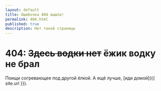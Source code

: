 ```yaml
---
layout: default
title: Ошибочка 404 вышла!
permalink: 404.html
published: true
description: Нет такой страницы
---
```


# 404: <s>Здесь водки нет</s> ёжик водку не брал
Поищи согревающее под другой ёлкой. А ещё лучше, [иди домой]({{ site.url }}).
